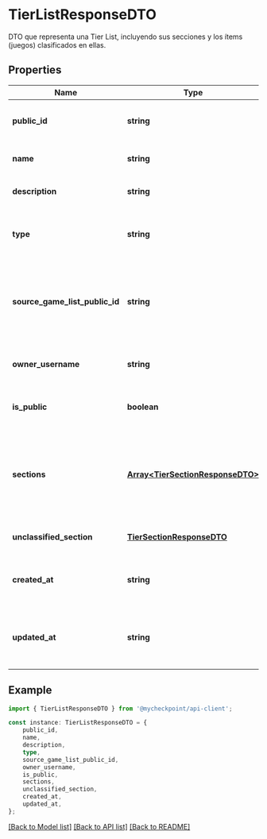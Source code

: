 # TierListResponseDTO

DTO que representa una Tier List, incluyendo sus secciones y los ítems (juegos) clasificados en ellas.

## Properties

Name | Type | Description | Notes
------------ | ------------- | ------------- | -------------
**public_id** | **string** | ID público único de la Tier List. | [optional] [readonly] [default to undefined]
**name** | **string** | Nombre de la Tier List. | [optional] [default to undefined]
**description** | **string** | Descripción detallada de la Tier List. | [optional] [default to undefined]
**type** | **string** | Tipo de Tier List (ej. general de perfil o basada en una GameList). | [optional] [readonly] [default to undefined]
**source_game_list_public_id** | **string** | ID público de la GameList origen, si esta Tier List se generó a partir de una. Nulo para Tier Lists de perfil global. | [optional] [readonly] [default to undefined]
**owner_username** | **string** | Nombre de usuario del propietario de la Tier List. | [optional] [readonly] [default to undefined]
**is_public** | **boolean** | Indica si la Tier List es pública (true) o privada (false). | [optional] [default to undefined]
**sections** | [**Array&lt;TierSectionResponseDTO&gt;**](TierSectionResponseDTO.md) | Lista de secciones (tiers) definidas por el usuario, ordenadas. No incluye la sección \&#39;Sin Clasificar\&#39;. | [optional] [default to undefined]
**unclassified_section** | [**TierSectionResponseDTO**](TierSectionResponseDTO.md) |  | [optional] [default to undefined]
**created_at** | **string** | Fecha y hora de creación de la Tier List (formato ISO 8601). | [optional] [readonly] [default to undefined]
**updated_at** | **string** | Fecha y hora de la última actualización de la Tier List (formato ISO 8601). | [optional] [readonly] [default to undefined]

## Example

```typescript
import { TierListResponseDTO } from '@mycheckpoint/api-client';

const instance: TierListResponseDTO = {
    public_id,
    name,
    description,
    type,
    source_game_list_public_id,
    owner_username,
    is_public,
    sections,
    unclassified_section,
    created_at,
    updated_at,
};
```

[[Back to Model list]](../README.md#documentation-for-models) [[Back to API list]](../README.md#documentation-for-api-endpoints) [[Back to README]](../README.md)
